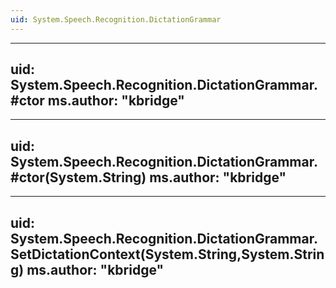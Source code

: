 ```yaml
---
uid: System.Speech.Recognition.DictationGrammar
---
```


---
uid: System.Speech.Recognition.DictationGrammar.#ctor
ms.author: "kbridge"
---

---
uid: System.Speech.Recognition.DictationGrammar.#ctor(System.String)
ms.author: "kbridge"
---

---
uid: System.Speech.Recognition.DictationGrammar.SetDictationContext(System.String,System.String)
ms.author: "kbridge"
---
